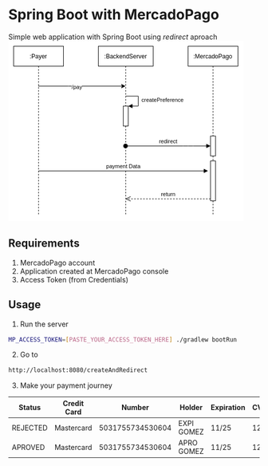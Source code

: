 # Spring Boot with MercadoPago
Simple web application with Spring Boot using *redirect* aproach
![Sequence](sequence.png)

## Requirements
1. MercadoPago account
2. Application created at MercadoPago console
3. Access Token (from Credentials)

## Usage
1. Run the server
```bash
MP_ACCESS_TOKEN=[PASTE_YOUR_ACCESS_TOKEN_HERE] ./gradlew bootRun
```
2. Go to
```bash
http://localhost:8080/createAndRedirect
``` 
3. Make your payment journey

Status | Credit Card | Number | Holder | Expiration | CVV | DNI | Email 
------ | ----------- | ------ | ------ | ---------- | --- | --- | ----- 
REJECTED | Mastercard | 5031755734530604| EXPI GOMEZ | 11/25 | 123 | 31256588 | expi_gomez@gmail.com |
APROVED | Mastercard |  5031755734530604 | APRO GOMEZ | 11/25 | 123 | 31256588 | apro_gomez@gmail.com